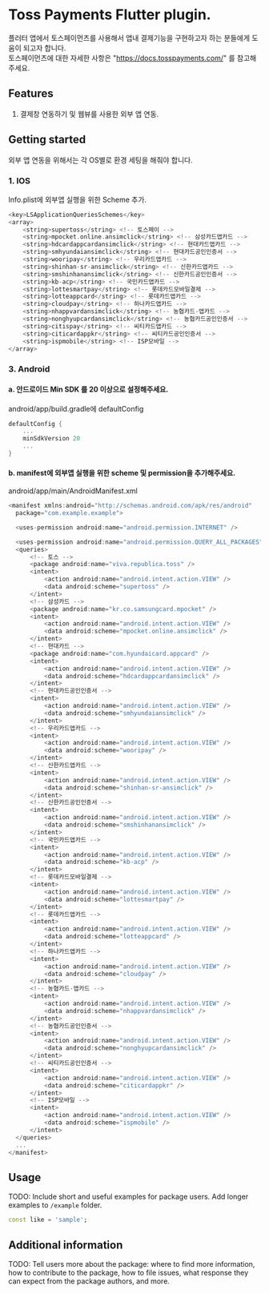 <!--
This README describes the package. If you publish this package to pub.dev,
this README's contents appear on the landing page for your package.

For information about how to write a good package README, see the guide for
[writing package pages](https://dart.dev/guides/libraries/writing-package-pages).

For general information about developing packages, see the Dart guide for
[creating packages](https://dart.dev/guides/libraries/create-library-packages)
and the Flutter guide for
[developing packages and plugins](https://flutter.dev/developing-packages).
-->

# Toss Payments Flutter plugin.

플러터 앱에서 토스페이먼츠를 사용해서 앱내 결제기능을 구현하고자 하는 분들에게 도움이 되고자 합니다.    
토스페이먼츠에 대한 자세한 사항은 "https://docs.tosspayments.com/" 를 참고해주세요.

## Features

1. 결제창 연동하기 및 웹뷰를 사용한 외부 앱 연동.

## Getting started
외부 앱 연동을 위해서는 각 OS별로 환경 세팅을 해줘야 합니다.

### 1. IOS
  Info.plist에 외부앱 실행을 위한 Scheme 추가.
  
  ```dart
  <key>LSApplicationQueriesSchemes</key>
  <array>
      <string>supertoss</string> <!-- 토스페이 -->
      <string>mpocket.online.ansimclick</string> <!-- 삼성카드앱카드 -->
      <string>hdcardappcardansimclick</string> <!-- 현대카드앱카드 -->
      <string>smhyundaiansimclick</string> <!-- 현대카드공인인증서 -->
      <string>wooripay</string> <!-- 우리카드앱카드 -->
      <string>shinhan-sr-ansimclick</string> <!-- 신한카드앱카드 -->
      <string>smshinhanansimclick</string> <!-- 신한카드공인인증서 -->
      <string>kb-acp</string> <!-- 국민카드앱카드 -->
      <string>lottesmartpay</string> <!-- 롯데카드모바일결제 -->
      <string>lotteappcard</string> <!-- 롯데카드앱카드 -->
      <string>cloudpay</string> <!-- 하나카드앱카드 -->
      <string>nhappvardansimclick</string> <!-- 농협카드-앱카드 -->
      <string>nonghyupcardansimclick</string> <!-- 농협카드공인인증서 -->
      <string>citispay</string> <!-- 씨티카드앱카드 -->
      <string>citicardappkr</string> <!-- 씨티카드공인인증서 -->
      <string>ispmobile</string> <!-- ISP모바일 -->
  </array>
  ```
  
### 3. Android

  #### a. 안드로이드 Min SDK 를 20 이상으로 설정해주세요.
  
  android/app/build.gradle에 defaultConfig
  ```dart
  defaultConfig {
      ...
      minSdkVersion 20
      ...
  }
  ```
  
  #### b. manifest에 외부앱 실행을 위한 scheme 및 permission을 추가해주세요.
  
  android/app/main/AndroidManifest.xml
  ```dart
  <manifest xmlns:android="http://schemas.android.com/apk/res/android"
    package="com.example.example">

    <uses-permission android:name="android.permission.INTERNET" />

    <uses-permission android:name="android.permission.QUERY_ALL_PACKAGES" />
    <queries>
        <!-- 토스 -->
        <package android:name="viva.republica.toss" />
        <intent>
            <action android:name="android.intent.action.VIEW" />
            <data android:scheme="supertoss" />
        </intent>
        <!-- 삼성카드 -->
        <package android:name="kr.co.samsungcard.mpocket" />
        <intent>
            <action android:name="android.intent.action.VIEW" />
            <data android:scheme="mpocket.online.ansimclick" />
        </intent>
        <!-- 현대카드 -->
        <package android:name="com.hyundaicard.appcard" />
        <intent>
            <action android:name="android.intent.action.VIEW" />
            <data android:scheme="hdcardappcardansimclick" />
        </intent>
        <!-- 현대카드공인인증서 -->
        <intent>
            <action android:name="android.intent.action.VIEW" />
            <data android:scheme="smhyundaiansimclick" />
        </intent>
        <!-- 우리카드앱카드 -->
        <intent>
            <action android:name="android.intent.action.VIEW" />
            <data android:scheme="wooripay" />
        </intent>
        <!-- 신한카드앱카드 -->
        <intent>
            <action android:name="android.intent.action.VIEW" />
            <data android:scheme="shinhan-sr-ansimclick" />
        </intent>
        <!-- 신한카드공인인증서 -->
        <intent>
            <action android:name="android.intent.action.VIEW" />
            <data android:scheme="smshinhanansimclick" />
        </intent>
        <!-- 국민카드앱카드 -->
        <intent>
            <action android:name="android.intent.action.VIEW" />
            <data android:scheme="kb-acp" />
        </intent>
        <!-- 롯데카드모바일결제 -->
        <intent>
            <action android:name="android.intent.action.VIEW" />
            <data android:scheme="lottesmartpay" />
        </intent>
        <!-- 롯데카드앱카드 -->
        <intent>
            <action android:name="android.intent.action.VIEW" />
            <data android:scheme="lotteappcard" />
        </intent>
        <!-- 하나카드앱카드 -->
        <intent>
            <action android:name="android.intent.action.VIEW" />
            <data android:scheme="cloudpay" />
        </intent>
        <!-- 농협카드-앱카드 -->
        <intent>
            <action android:name="android.intent.action.VIEW" />
            <data android:scheme="nhappvardansimclick" />
        </intent>
        <!-- 농협카드공인인증서 -->
        <intent>
            <action android:name="android.intent.action.VIEW" />
            <data android:scheme="nonghyupcardansimclick" />
        </intent>
        <!-- 씨티카드공인인증서 -->
        <intent>
            <action android:name="android.intent.action.VIEW" />
            <data android:scheme="citicardappkr" />
        </intent>
        <!-- ISP모바일 -->
        <intent>
            <action android:name="android.intent.action.VIEW" />
            <data android:scheme="ispmobile" />
        </intent>
    </queries>
    ...
  </manifest>

  ```

## Usage

TODO: Include short and useful examples for package users. Add longer examples
to `/example` folder. 

```dart
const like = 'sample';
```

## Additional information

TODO: Tell users more about the package: where to find more information, how to 
contribute to the package, how to file issues, what response they can expect 
from the package authors, and more.
